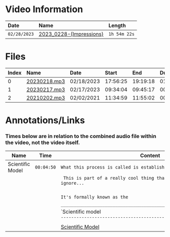 <h1>
    Video Information
</h1>

| Date         | Name                                                    | Length       |
|:-------------|:--------------------------------------------------------|:-------------|
| `02/28/2023` | [2023_0228-(Impressions)](https://youtu.be/BWvPCHFJwsg) | `1h 54m 22s` |

<h1>
  Files
</h1>

| Index | Name             | Date       | Start    | End      | Duration |
|:------|:-----------------|:-----------|:---------|:---------|:---------|
|     0 | [20230218.mp3](https://drive.google.com/file/d/19ULWQYI_X5eHnUsSpxW9ONHUaB8inWVu) | 02/18/2023 | 17:56:25 | 19:19:18 | 01:23:06 |
|     1 | [20230217.mp3](https://drive.google.com/file/d/182GBCdeBN_s6R7EBWj6XrvIqiIJeKAZ3) | 02/17/2023 | 09:34:04 | 09:45:17 | 00:10:59 |
|     2 | [20210202.mp3](https://drive.google.com/file/d/1JECZXhwpXFO5B8fvFnLftESp578PFVF8) | 02/02/2021 | 11:34:59 | 11:55:02 | 00:20:01 |

<h1>
  Annotations/Links
</h1>



<h3>
   Times below are in relation to the combined audio file within the video, not the video itself.
</h3>

| Name             | Time       | Content                                                                   |
| ---------------- | ---------- | ------------------------------------------------------------------------- |
| Scientific Model | `00:04:50` | `What this process is called is establishing a CONTROL.`                  |
|                  |            | ` This is part of a really cool thing that many morons like to ignore...` |
|                  |            | ` `                                                                       |
|                  |            | `It's formally known as the`                                              |
|                  |            | `_____________________________________________________________________`   |
|                  |            | `Scientific model | https://en.wikipedia.org/wiki/Scientific_modelling`   |
|                  |            | `¯¯¯¯¯¯¯¯¯¯¯¯¯¯¯¯¯¯¯¯¯¯¯¯¯¯¯¯¯¯¯¯¯¯¯¯¯¯¯¯¯¯¯¯¯¯¯¯¯¯¯¯¯¯¯¯¯¯¯¯¯¯¯¯¯¯¯¯¯`   |
|                  |            | [Scientific Model](https://en.wikipedia.org/wiki/Scientific_modelling)    |


